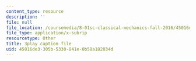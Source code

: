 ```yaml
---
content_type: resource
description: ''
file: null
file_location: /coursemedia/8-01sc-classical-mechanics-fall-2016/45016de3305b5330841e0b58a182034d_EHCACV8rdig.vtt
file_type: application/x-subrip
resourcetype: Other
title: 3play caption file
uid: 45016de3-305b-5330-841e-0b58a182034d
---
```

